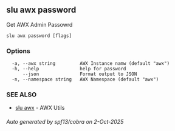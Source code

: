 ## slu awx password

Get AWX Admin Passowrd

```
slu awx password [flags]
```

### Options

```
  -a, --awx string         AWX Instance namw (default "awx")
  -h, --help               help for password
      --json               Format output to JSON
  -n, --namespace string   AWX Namespace (default "awx")
```

### SEE ALSO

* [slu awx](slu_awx.md)	 - AWX Utils

###### Auto generated by spf13/cobra on 2-Oct-2025
